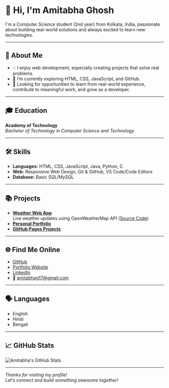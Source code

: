  # 👋 Hi, I'm Amitabha Ghosh

I'm a Computer Science student (2nd year) from Kolkata, India, passionate about building real-world solutions and always excited to learn new technologies.

---

## 🚀 About Me

- 💡 I enjoy web development, especially creating projects that solve real problems.
- 🌱 I’m currently exploring HTML, CSS, JavaScript, and GitHub.
- 🤝 Looking for opportunities to learn from real-world experience, contribute to meaningful work, and grow as a developer.

---

## 🎓 Education

**Academy of Technology**  
_Bachelor of Technology in Computer Science and Technology_

---

## 🛠️ Skills

- **Languages:** HTML, CSS, JavaScript, Java, Python, C
- **Web:** Responsive Web Design, Git & GitHub, VS Code/Code Editors
- **Database:** Basic SQL/MySQL

---

## 📚 Projects

- **[Weather Web App](https://amitabha7430.github.io/weather-report-web/)**  
  Live weather updates using OpenWeatherMap API ([Source Code](https://github.com/amitabha7430/weather-report-web))
- **[Personal Portfolio](https://amitabha7430.github.io/MYpersonalPortfolio/)**
- **[GitHub Pages Projects](https://amitabha7430.github.io/)**

---

## 🌐 Find Me Online

- [GitHub](https://github.com/amitabha7430)
- [Portfolio Website](https://amitabha7430.github.io)
- [LinkedIn](https://www.linkedin.com/in/amitabha-ghosh-bb132b313)
- 📧 amitabhag17@gmail.com

---

## 🗣️ Languages

- English
- Hindi
- Bengali

---

## 📈 GitHub Stats

![Amitabha's GitHub Stats](https://github-readme-stats.vercel.app/api?username=amitabha7430&show_icons=true&hide_title=true)

---

_Thanks for visiting my profile!_  
_Let’s connect and build something awesome together!_
